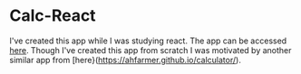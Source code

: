 # Calc-React

I've created this app while I was studying react. The app can be accessed [here](https://mitiku1.github.io/calculator/). 
Though I've created this app from scratch I was motivated by another similar app from [here}(https://ahfarmer.github.io/calculator/).
